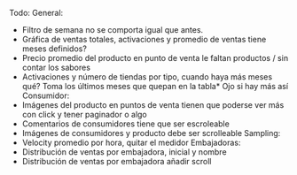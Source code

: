 Todo: 
General:
- Filtro de semana no se comporta igual que antes. 
- Gráfica de ventas totales, activaciones y promedio de ventas tiene meses definidos?
- Precio promedio del producto en punto de venta le faltan productos / sin contar los sabores
- Activaciones y número de tiendas por tipo, cuando haya más meses qué? Toma los últimos meses que quepan en la tabla* Ojo si hay más así
Consumidor:
- Imágenes del producto en puntos de venta tienen que poderse ver más con click y tener paginador o algo
- Comentarios de consumidores tiene que ser escroleable 
- Imágenes de consumidores y producto debe ser scrolleable
Sampling:
- Velocity promedio por hora, quitar el medidor
Embajadoras:
- Distribución de ventas por embajadora, inicial y nombre
- Distribución de ventas por embajadora añadir scroll

 
